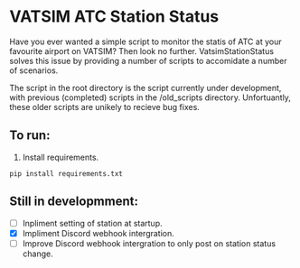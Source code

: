 # VATSIM ATC Station Status

Have you ever wanted a simple script to monitor the statis of ATC at your favourite airport on VATSIM? Then look no further.
VatsimStationStatus solves this issue by providing a number of scripts to accomidate a number of scenarios.

The script in the root directory is the script currently under development, with previous (completed) scripts in the /old_scripts directory. Unfortuantly, these older scripts are unikely to recieve bug fixes.

## To run:
1. Install requirements.
```
pip install requirements.txt
```

## Still in developmment:
- [ ] Inpliment setting of station at startup.
- [X] Impliment Discord webhook intergration.
- [ ] Improve Discord webhook intergration to only post on station status change.